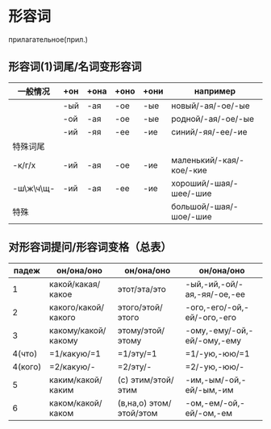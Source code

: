 # 形容词

прилагательное(прил.)

## 形容词(1)词尾/名词变形容词

| 一般情况 | +он | +она | +оно | +они | например |
|---|---|---|---|---|---|
| | -ый | -ая | -ое | -ые | новый/-ая/-ое/-ые |
| | -ой | -ая | -ое | -ые | родной/-ая/-ое/-ые |
| | -ий | -яя | -ее | -ие | синий/-яя/-ее/-ие |
| 特殊词尾 | | | | | |
| -к/г/х | -ий | -ая | -ое | -ие | маленький/-кая/-кое/-кие |
| -ш\ж\ч\щ- | -ий | -ая | -ее | -ие | хороший/-шая/-шее/-шие |
| 特殊 | | | | | большой/-шая/-шое/-шие |

## 对形容词提问/形容词变格（总表）

| падеж | он/она/оно | он/она/оно | он/она/оно |
|---|---|---|---|
| 1 | какой/какая/какое | этот/эта/это | -ый,-ий,-ой/-ая,-яя/-ое,-ее |
| 2 | какого/какой/какого | этого/этой/этого | -ого,-его/-ой,-ей/-ого,-его |
| 3 | какому/какой/какому | этому/этой/этому | -ому,-ему/-ой,-ей/-ому,-ему |
| 4(что) | =1/какую/=1 | =1/эту/=1 | =1/-ую,-юю/=1 |
| 4(кого) | =2/какую/- | =2/эту/- | =2/-ую,-юю/- |
| 5 | каким/какой/каким | (с) этим/этой/этим | -им,-ым/-ой,-ей/-ым,-им |
| 6 | каком/какой/каком | (в,на,о) этом/этой/этом | -ом,-ем/-ой,-ей/-ом,-ем |
